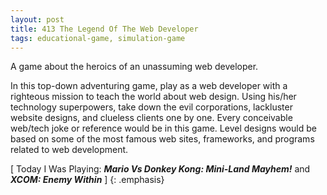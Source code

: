 ```yaml
---
layout: post
title: 413 The Legend Of The Web Developer
tags: educational-game, simulation-game
---
```

A game about the heroics of an unassuming web developer.

In this top-down adventuring game, play as a web developer with a righteous mission to teach the world about web design.  Using his/her technology superpowers, take down the evil corporations, lackluster website designs, and clueless clients one by one.  Every conceivable web/tech joke or reference would be in this game. Level designs would be based on some of the most famous web sites, frameworks, and programs related to web development.

[ Today I Was Playing: ***Mario Vs Donkey Kong: Mini-Land Mayhem!*** and ***XCOM: Enemy Within*** ]
{: .emphasis}